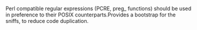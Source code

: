 Perl compatible regular expressions (PCRE, preg_ functions) should be used in preference
to their POSIX counterparts.Provides a bootstrap for the sniffs, to reduce code duplication.